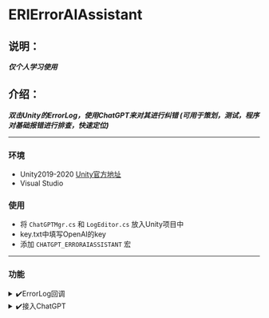 # ERIErrorAIAssistant
## 说明：
***仅个人学习使用***
## 介绍：
***双击Unity的ErrorLog，使用ChatGPT来对其进行纠错 (可用于策划，测试，程序对基础报错进行排查，快速定位)***
- - -
### 环境
+ Unity2019-2020 [Unity官方地址](https://unity.com/)
+ Visual Studio 
### 使用
+ 将 `ChatGPTMgr.cs` 和 `LogEditor.cs` 放入Unity项目中
+ key.txt中填写OpenAI的key
+ 添加 `CHATGPT_ERRORAIASSISTANT` 宏
- - -
### 功能
<details>
<summary>✔️ErrorLog回调</summary>
  
  - 获取到Unity面板ErrorLog的点击回调
</details>

<details>
<summary>✔️接入ChatGPT</summary>
  
  - 通过HttpWebRequest来请求ChatGPT
  - 多线程请求
</details>


